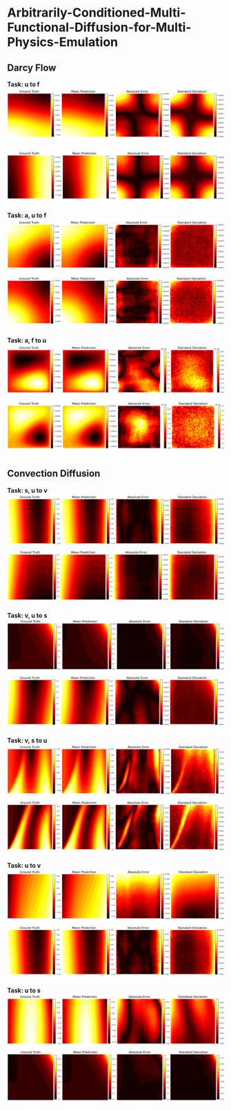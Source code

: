 # Arbitrarily-Conditioned-Multi-Functional-Diffusion-for-Multi-Physics-Emulation

## Darcy Flow

**Task: u to f**  
![](figs/darcy_u_f.png)

![](figs/darcy_u_f_2.png)

**Task: a, u to f**  
![](figs/darcy_f.png)
![](figs/darcy_f_2.png)


**Task: a, f to u**  
![](figs/darcy_u.png)
![](figs/darcy_u_2.png)


## Convection Diffusion


**Task: s, u to v**  
![](figs/cd_a.png)
![](figs/cd_a_2.png)

**Task: v, u to s**  
![](figs/cd_f.png)
![](figs/cd_f_2.png)

**Task: v, s to u**  
![](figs/cd_u.png)
![](figs/cd_u_2.png)

**Task: u to v**  
![](figs/cd_u_a.png)
![](figs/cd_u_a_2.png)

**Task: u to s**  
![](figs/cd_u_f.png)
![](figs/cd_u_f_2.png)

